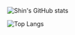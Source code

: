 

![Shin's GitHub stats](https://github-readme-stats.vercel.app/api?username=menjunyi&show_icons=true&theme=tokyonight)


![Top Langs](https://github-readme-stats.vercel.app/api/top-langs/?username=menjunyi&layout=compact)
